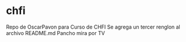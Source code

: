 
# chfi
Repo de OscarPavon para Curso de CHFI
Se agrega un tercer renglon al archivo README.md
Pancho mira por TV
